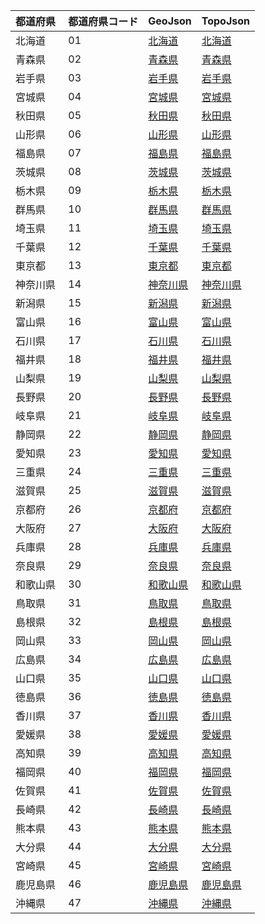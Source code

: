|  都道府県  | 都道府県コード | GeoJson | TopoJson |
|-----------|--------------|------|------|
| 北海道 | 01 | [北海道](/geojson/prefectures/01.json) | [北海道](/topojson/prefectures/01.topojson) |
| 青森県 | 02 | [青森県](/geojson/prefectures/02.json) | [青森県](/topojson/prefectures/02.topojson) |
| 岩手県 | 03 | [岩手県](/geojson/prefectures/03.json) | [岩手県](/topojson/prefectures/03.topojson) |
| 宮城県 | 04 | [宮城県](/geojson/prefectures/04.json) | [宮城県](/topojson/prefectures/04.topojson) |
| 秋田県 | 05 | [秋田県](/geojson/prefectures/05.json) | [秋田県](/topojson/prefectures/05.topojson) |
| 山形県 | 06 | [山形県](/geojson/prefectures/06.json) | [山形県](/topojson/prefectures/06.topojson) |
| 福島県 | 07 | [福島県](/geojson/prefectures/07.json) | [福島県](/topojson/prefectures/07.topojson) |
| 茨城県 | 08 | [茨城県](/geojson/prefectures/08.json) | [茨城県](/topojson/prefectures/08.topojson) |
| 栃木県 | 09 | [栃木県](/geojson/prefectures/09.json) | [栃木県](/topojson/prefectures/09.topojson) |
| 群馬県 | 10 | [群馬県](/geojson/prefectures/10.json) | [群馬県](/topojson/prefectures/10.topojson) |
| 埼玉県 | 11 | [埼玉県](/geojson/prefectures/11.json) | [埼玉県](/topojson/prefectures/11.topojson) |
| 千葉県 | 12 | [千葉県](/geojson/prefectures/12.json) | [千葉県](/topojson/prefectures/12.topojson) |
| 東京都 | 13 | [東京都](/geojson/prefectures/13.json) | [東京都](/topojson/prefectures/13.topojson) |
| 神奈川県 | 14 | [神奈川県](/geojson/prefectures/14.json) | [神奈川県](/topojson/prefectures/14.topojson) |
| 新潟県 | 15 | [新潟県](/geojson/prefectures/15.json) | [新潟県](/topojson/prefectures/15.topojson) |
| 富山県 | 16 | [富山県](/geojson/prefectures/16.json) | [富山県](/topojson/prefectures/16.topojson) |
| 石川県 | 17 | [石川県](/geojson/prefectures/17.json) | [石川県](/topojson/prefectures/17.topojson) |
| 福井県 | 18 | [福井県](/geojson/prefectures/18.json) | [福井県](/topojson/prefectures/18.topojson) |
| 山梨県 | 19 | [山梨県](/geojson/prefectures/19.json) | [山梨県](/topojson/prefectures/19.topojson) |
| 長野県 | 20 | [長野県](/geojson/prefectures/20.json) | [長野県](/topojson/prefectures/20.topojson) |
| 岐阜県 | 21 | [岐阜県](/geojson/prefectures/21.json) | [岐阜県](/topojson/prefectures/21.topojson) |
| 静岡県 | 22 | [静岡県](/geojson/prefectures/22.json) | [静岡県](/topojson/prefectures/22.topojson) |
| 愛知県 | 23 | [愛知県](/geojson/prefectures/23.json) | [愛知県](/topojson/prefectures/23.topojson) |
| 三重県 | 24 | [三重県](/geojson/prefectures/24.json) | [三重県](/topojson/prefectures/24.topojson) |
| 滋賀県 | 25 | [滋賀県](/geojson/prefectures/25.json) | [滋賀県](/topojson/prefectures/25.topojson) |
| 京都府 | 26 | [京都府](/geojson/prefectures/26.json) | [京都府](/topojson/prefectures/26.topojson) |
| 大阪府 | 27 | [大阪府](/geojson/prefectures/27.json) | [大阪府](/topojson/prefectures/27.topojson) |
| 兵庫県 | 28 | [兵庫県](/geojson/prefectures/28.json) | [兵庫県](/topojson/prefectures/28.topojson) |
| 奈良県 | 29 | [奈良県](/geojson/prefectures/29.json) | [奈良県](/topojson/prefectures/29.topojson) |
| 和歌山県 | 30 | [和歌山県](/geojson/prefectures/30.json) | [和歌山県](/topojson/prefectures/30.topojson) |
| 鳥取県 | 31 | [鳥取県](/geojson/prefectures/31.json) | [鳥取県](/topojson/prefectures/31.topojson) |
| 島根県 | 32 | [島根県](/geojson/prefectures/32.json) | [島根県](/topojson/prefectures/32.topojson) |
| 岡山県 | 33 | [岡山県](/geojson/prefectures/33.json) | [岡山県](/topojson/prefectures/33.topojson) |
| 広島県 | 34 | [広島県](/geojson/prefectures/34.json) | [広島県](/topojson/prefectures/34.topojson) |
| 山口県 | 35 | [山口県](/geojson/prefectures/35.json) | [山口県](/topojson/prefectures/35.topojson) |
| 徳島県 | 36 | [徳島県](/geojson/prefectures/36.json) | [徳島県](/topojson/prefectures/36.topojson) |
| 香川県 | 37 | [香川県](/geojson/prefectures/37.json) | [香川県](/topojson/prefectures/37.topojson) |
| 愛媛県 | 38 | [愛媛県](/geojson/prefectures/38.json) | [愛媛県](/topojson/prefectures/38.topojson) |
| 高知県 | 39 | [高知県](/geojson/prefectures/39.json) | [高知県](/topojson/prefectures/39.topojson) |
| 福岡県 | 40 | [福岡県](/geojson/prefectures/40.json) | [福岡県](/topojson/prefectures/40.topojson) |
| 佐賀県 | 41 | [佐賀県](/geojson/prefectures/41.json) | [佐賀県](/topojson/prefectures/41.topojson) |
| 長崎県 | 42 | [長崎県](/geojson/prefectures/42.json) | [長崎県](/topojson/prefectures/42.topojson) |
| 熊本県 | 43 | [熊本県](/geojson/prefectures/43.json) | [熊本県](/topojson/prefectures/43.topojson) |
| 大分県 | 44 | [大分県](/geojson/prefectures/44.json) | [大分県](/topojson/prefectures/44.topojson) |
| 宮崎県 | 45 | [宮崎県](/geojson/prefectures/45.json) | [宮崎県](/topojson/prefectures/45.topojson) |
| 鹿児島県 | 46 | [鹿児島県](/geojson/prefectures/46.json) | [鹿児島県](/topojson/prefectures/46.topojson) |
| 沖縄県 | 47 | [沖縄県](/geojson/prefectures/47.json) | [沖縄県](/topojson/prefectures/47.topojson) |
